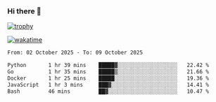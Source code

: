 ### Hi there 👋

[![trophy](https://github-profile-trophy.vercel.app/?username=cxnky&theme=dracula)](https://github.com/ryo-ma/github-profile-trophy)

[![wakatime](https://wakatime.com/badge/user/1c39c599-5497-41b9-a5be-2c4676e7fd23.svg)](https://wakatime.com/@1c39c599-5497-41b9-a5be-2c4676e7fd23)
<!--START_SECTION:waka-->

```txt
From: 02 October 2025 - To: 09 October 2025

Python       1 hr 39 mins    █████▓░░░░░░░░░░░░░░░░░░░   22.42 %
Go           1 hr 35 mins    █████▒░░░░░░░░░░░░░░░░░░░   21.66 %
Docker       1 hr 25 mins    █████░░░░░░░░░░░░░░░░░░░░   19.36 %
JavaScript   1 hr 3 mins     ███▓░░░░░░░░░░░░░░░░░░░░░   14.41 %
Bash         46 mins         ██▓░░░░░░░░░░░░░░░░░░░░░░   10.47 %
```

<!--END_SECTION:waka-->
